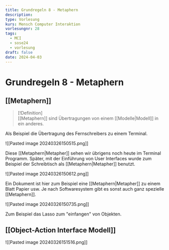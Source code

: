 ```yaml
---
title: Grundregeln 8 - Metaphern
description: 
type: Vorlesung
kurs: Mensch Computer Interaktion
vorlesungnr: 28
tags:
  - MCI
  - sose24
  - vorlesung
draft: false
date: 2024-04-03
---
```


# Grundregeln 8 - Metaphern

## [[Metaphern]]

> [!Definition]  
> [[Metaphern]] sind Übertragungen von einem [[Modelle|Modell]] in ein anderes.

Als Beispiel die Übertragung des Fernschreibers zu einem Terminal.

![[Pasted image 20240326150515.png]]

Diese [[Metaphern|Metapher]] sehen wir übrigens noch heute im Terminal Programm. Später, mit der Einführung von User Interfaces wurde zum Beispiel der Schreibtisch als [[Metaphern|Metapher]] benutzt.

![[Pasted image 20240326150612.png]]

Ein Dokument ist hier zum Beispiel eine [[Metaphern|Metapher]] zu einem Blatt Papier usw. Je nach Softwaresystem gibt es sonst auch ganz spezielle [[Metaphern]].

![[Pasted image 20240326150735.png]]

Zum Beispiel das Lasso zum "einfangen" von Objekten.

## [[Object-Action Interface Modell]]

![[Pasted image 20240326151516.png]]

